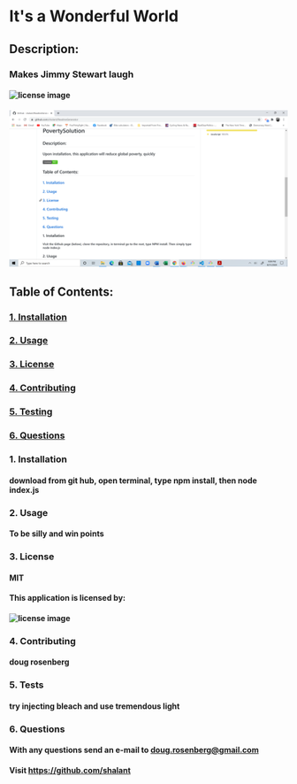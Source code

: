 # It's a Wonderful World
  
  ## Description:
  ### Makes Jimmy Stewart laugh
  #### ![license image](https://img.shields.io/badge/License-MIT-color=orange.svg)

![screenshot](images/readmeGen.png)

  ## Table of Contents:
  ###     [1. Installation](#Installation)
  ###     [2. Usage](#Usage)
  ###     [3. License](#License)
  ###     [4. Contributing](#Contributing)
  ###     [5. Testing](#Tests)
  ###     [6. Questions](#Questions)

  ### 1. Installation
  #### download from git hub, open terminal, type npm install, then node index.js

  ### 2. Usage
  #### To be silly and win points

  ### 3. License
  #### MIT
  #### This application is licensed by:
  #### ![license image](https://img.shields.io/badge/License-MIT-color=orange.svg)

  ### 4. Contributing
  #### doug rosenberg

  ### 5. Tests
  #### try injecting bleach and use tremendous light

  ### 6. Questions
  #### With any questions send an e-mail to doug.rosenberg@gmail.com
  #### Visit https://github.com/shalant

